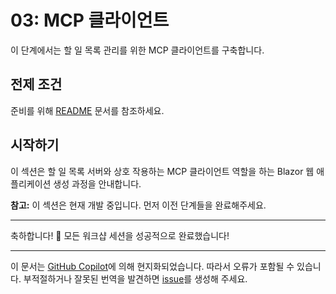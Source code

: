 # 03: MCP 클라이언트

이 단계에서는 할 일 목록 관리를 위한 MCP 클라이언트를 구축합니다.

## 전제 조건

준비를 위해 [README](../README.md#prerequisites) 문서를 참조하세요.

## 시작하기

이 섹션은 할 일 목록 서버와 상호 작용하는 MCP 클라이언트 역할을 하는 Blazor 웹 애플리케이션 생성 과정을 안내합니다.

**참고:** 이 섹션은 현재 개발 중입니다. 먼저 이전 단계들을 완료해주세요.

---

축하합니다! 🎉 모든 워크샵 세션을 성공적으로 완료했습니다!

---

이 문서는 [GitHub Copilot](https://docs.github.com/copilot/about-github-copilot/what-is-github-copilot)에 의해 현지화되었습니다. 따라서 오류가 포함될 수 있습니다. 부적절하거나 잘못된 번역을 발견하면 [issue](../../issues)를 생성해 주세요.